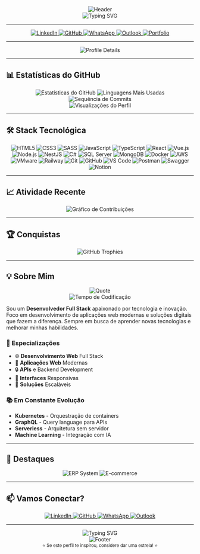 <div align="center">
  <img src="https://capsule-render.vercel.app/api?type=waving&color=2E3440&height=200&section=header&text=Ivo%20Braatz&fontSize=60&fontAlignY=35&desc=Full%20Stack%20Developer%20|%20Web%20Developer&descAlignY=55&descAlign=50&animation=twinkling" alt="Header" />
</div>

<div align="center">
  <img src="https://readme-typing-svg.vercel.app/?lines=Desenvolvedor%20Full%20Stack;Desenvolvedor%20Web;Apaixonado%20por%20Tecnologia&center=true&width=600&height=60&color=5E81AC&size=28&font=JetBrains%20Mono&weight=600" alt="Typing SVG" />
</div>

---

<div align="center">
  <a href="https://www.linkedin.com/in/ivobraatz/">
    <img src="https://img.shields.io/badge/LinkedIn-0077B5?style=for-the-badge&logo=linkedin&logoColor=white&labelColor=2E3440" alt="LinkedIn">
  </a>
  <a href="https://github.com/ivobraatz">
    <img src="https://img.shields.io/badge/GitHub-181717?style=for-the-badge&logo=github&logoColor=white&labelColor=2E3440" alt="GitHub">
  </a>
  <a href="https://wa.me/5511999999999">
    <img src="https://img.shields.io/badge/WhatsApp-25D366?style=for-the-badge&logo=whatsapp&logoColor=white&labelColor=2E3440" alt="WhatsApp">
  </a>
  <a href="mailto:ivo@outlook.com">
    <img src="https://img.shields.io/badge/Outlook-0078D4?style=for-the-badge&logo=microsoft-outlook&logoColor=white&labelColor=2E3440" alt="Outlook">
  </a>
  <a href="https://ivobraatz.github.io">
    <img src="https://img.shields.io/badge/Portfolio-2E3440?style=for-the-badge&logo=About.me&logoColor=white&labelColor=5E81AC" alt="Portfolio">
  </a>
</div>

---

<div align="center">
  <img src="https://github-profile-summary-cards.vercel.app/api/cards/profile-details?username=ivobraatz&theme=github_dark&hide_border=true&bg_color=0D1117&title_color=5E81AC&text_color=D8DEE9&icon_color=BF616A&ring_color=5E81AC" alt="Profile Details" />
</div>

---

## 📊 **Estatísticas do GitHub**

<div align="center">
  <img src="https://github-readme-stats.vercel.app/api?username=ivobraatz&show_icons=true&theme=github_dark&hide_border=true&bg_color=0D1117&title_color=5E81AC&icon_color=BF616A&text_color=D8DEE9&count_private=true&include_all_commits=true&card_width=400" alt="Estatísticas do GitHub" />
  
  <img src="https://github-readme-stats.vercel.app/api/top-langs/?username=ivobraatz&layout=compact&theme=github_dark&hide_border=true&bg_color=0D1117&title_color=5E81AC&text_color=D8DEE9&count_private=false&exclude_repo=ivobraatz.github.io&langs_count=6&card_width=400" alt="Linguagens Mais Usadas" />
</div>

<div align="center">
  <img src="https://github-readme-streak-stats.herokuapp.com/?user=ivobraatz&theme=github_dark&hide_border=true&background=0D1117&stroke=2E3440&ring=5E81AC&fire=BF616A&currStreakNum=D8DEE9&currStreakLabel=D8DEE9&sideNums=D8DEE9&sideLabels=D8DEE9&dates=5E81AC&card_width=400" alt="Sequência de Commits" />
</div>

<div align="center">
  <img src="https://komarev.com/ghpvc/?username=ivobraatz&color=5E81AC&style=for-the-badge&label=VISUALIZAÇÕES&labelColor=2E3440" alt="Visualizações do Perfil" />
</div>

---

## 🛠️ **Stack Tecnológica**

<div align="center">
  <img src="https://img.shields.io/badge/HTML5-E34F26?style=for-the-badge&logo=html5&logoColor=white&labelColor=2E3440" alt="HTML5">
  <img src="https://img.shields.io/badge/CSS3-1572B6?style=for-the-badge&logo=css3&logoColor=white&labelColor=2E3440" alt="CSS3">
  <img src="https://img.shields.io/badge/Sass-CC6699?style=for-the-badge&logo=sass&logoColor=white&labelColor=2E3440" alt="SASS">
  <img src="https://img.shields.io/badge/JavaScript-F7DF1E?style=for-the-badge&logo=javascript&logoColor=black&labelColor=2E3440" alt="JavaScript">
  <img src="https://img.shields.io/badge/TypeScript-007ACC?style=for-the-badge&logo=typescript&logoColor=white&labelColor=2E3440" alt="TypeScript">
  <img src="https://img.shields.io/badge/React-20232A?style=for-the-badge&logo=react&logoColor=61DAFB&labelColor=2E3440" alt="React">
  <img src="https://img.shields.io/badge/Vue.js-35495E?style=for-the-badge&logo=vue.js&logoColor=4FC08D&labelColor=2E3440" alt="Vue.js">
  <img src="https://img.shields.io/badge/Node.js-43853D?style=for-the-badge&logo=node.js&logoColor=white&labelColor=2E3440" alt="Node.js">
  <img src="https://img.shields.io/badge/NestJS-E0234E?style=for-the-badge&logo=nestjs&logoColor=white&labelColor=2E3440" alt="NestJS">
  <img src="https://img.shields.io/badge/C%23-239120?style=for-the-badge&logo=c-sharp&logoColor=white&labelColor=2E3440" alt="C#">
  <img src="https://img.shields.io/badge/Microsoft_SQL_Server-CC2927?style=for-the-badge&logo=microsoft-sql-server&logoColor=white&labelColor=2E3440" alt="SQL Server">
  <img src="https://img.shields.io/badge/MongoDB-4EA94B?style=for-the-badge&logo=mongodb&logoColor=white&labelColor=2E3440" alt="MongoDB">
  <img src="https://img.shields.io/badge/Docker-2496ED?style=for-the-badge&logo=docker&logoColor=white&labelColor=2E3440" alt="Docker">
  <img src="https://img.shields.io/badge/AWS-232F3E?style=for-the-badge&logo=amazon-aws&logoColor=white&labelColor=2E3440" alt="AWS">
  <img src="https://img.shields.io/badge/VMware-607078?style=for-the-badge&logo=vmware&logoColor=white&labelColor=2E3440" alt="VMware">
  <img src="https://img.shields.io/badge/Railway-0B0D0E?style=for-the-badge&logo=railway&logoColor=white&labelColor=2E3440" alt="Railway">
  <img src="https://img.shields.io/badge/Git-F05032?style=for-the-badge&logo=git&logoColor=white&labelColor=2E3440" alt="Git">
  <img src="https://img.shields.io/badge/GitHub-181717?style=for-the-badge&logo=github&logoColor=white&labelColor=2E3440" alt="GitHub">
  <img src="https://img.shields.io/badge/VS_Code-007ACC?style=for-the-badge&logo=visual-studio-code&logoColor=white&labelColor=2E3440" alt="VS Code">
  <img src="https://img.shields.io/badge/Postman-FF6C37?style=for-the-badge&logo=postman&logoColor=white&labelColor=2E3440" alt="Postman">
  <img src="https://img.shields.io/badge/Swagger-85EA2D?style=for-the-badge&logo=swagger&logoColor=black&labelColor=2E3440" alt="Swagger">
  <img src="https://img.shields.io/badge/Notion-000000?style=for-the-badge&logo=notion&logoColor=white&labelColor=2E3440" alt="Notion">
</div>

---

## 📈 **Atividade Recente**

<div align="center">
  <img src="https://github-readme-activity-graph.vercel.app/graph?username=ivobraatz&theme=github_dark&hide_border=true&bg_color=0D1117&color=2E3440&line=5E81AC&point=D8DEE9&area=true&area_color=5E81AC&area_alpha=0.1&custom_title=Atividade%20Recente" alt="Gráfico de Contribuições" />
</div>

---

## 🏆 **Conquistas**

<div align="center">
  <img src="https://github-profile-trophy.vercel.app/?username=ivobraatz&theme=github_dark&no-frame=true&no-bg=true&margin-w=4&row=2&column=4" alt="GitHub Trophies" />
</div>

---

## 💡 **Sobre Mim**

<div align="center">
  <img src="https://quotes-github-readme.vercel.app/api?type=horizontal&theme=github_dark&quote=Desenvolvedor%20apaixonado%20por%20criar%20soluções%20inovadoras%20e%20experiências%20digitais%20excepcionais&author=Ivo%20Braatz" alt="Quote" />
</div>

<div align="center">
  <img src="https://github-readme-stats.vercel.app/api/wakatime?username=ivobraatz&theme=github_dark&hide_border=true&bg_color=0D1117&title_color=5E81AC&text_color=D8DEE9&layout=compact&custom_title=Tempo%20de%20Codificação" alt="Tempo de Codificação" />
</div>

Sou um **Desenvolvedor Full Stack** apaixonado por tecnologia e inovação. Foco em desenvolvimento de aplicações web modernas e soluções digitais que fazem a diferença. Sempre em busca de aprender novas tecnologias e melhorar minhas habilidades.

### **🎯 Especializações**
- 🌐 **Desenvolvimento Web** Full Stack
- 📱 **Aplicações Web** Modernas
- 🔒 **APIs** e Backend Development
- 🎨 **Interfaces** Responsivas
- 🚀 **Soluções** Escaláveis

### **📚 Em Constante Evolução**
- **Kubernetes** - Orquestração de containers
- **GraphQL** - Query language para APIs
- **Serverless** - Arquitetura sem servidor
- **Machine Learning** - Integração com IA

---

## 🌟 **Destaques**

<div align="center">
  <img src="https://github-readme-stats.vercel.app/api/pin/?username=ivobraatz&repo=erp-system&theme=github_dark&hide_border=true&bg_color=0D1117&title_color=5E81AC&text_color=D8DEE9" alt="ERP System" />
  <img src="https://github-readme-stats.vercel.app/api/pin/?username=ivobraatz&repo=ecommerce&theme=github_dark&hide_border=true&bg_color=0D1117&title_color=5E81AC&text_color=D8DEE9" alt="E-commerce" />
</div>

---

## 📫 **Vamos Conectar?**

<div align="center">
  <a href="https://www.linkedin.com/in/ivobraatz/">
    <img src="https://img.shields.io/badge/LinkedIn-0077B5?style=for-the-badge&logo=linkedin&logoColor=white&labelColor=2E3440" alt="LinkedIn">
  </a>
  <a href="https://github.com/ivobraatz">
    <img src="https://img.shields.io/badge/GitHub-181717?style=for-the-badge&logo=github&logoColor=white&labelColor=2E3440" alt="GitHub">
  </a>
  <a href="https://wa.me/5511999999999">
    <img src="https://img.shields.io/badge/WhatsApp-25D366?style=for-the-badge&logo=whatsapp&logoColor=white&labelColor=2E3440" alt="WhatsApp">
  </a>
  <a href="mailto:ivo@outlook.com">
    <img src="https://img.shields.io/badge/Outlook-0078D4?style=for-the-badge&logo=microsoft-outlook&logoColor=white&labelColor=2E3440" alt="Outlook">
  </a>
</div>

---

<div align="center">
  <img src="https://readme-typing-svg.vercel.app/?lines=Obrigado%20por%20visitar%20meu%20perfil!;Vamos%20criar%20algo%20incrível%20juntos!&center=true&width=600&height=60&color=5E81AC&size=24&font=JetBrains%20Mono&weight=600" alt="Typing SVG">
</div>

<div align="center">
  <img src="https://capsule-render.vercel.app/api?type=waving&color=2E3440&height=120&section=footer&text=Obrigado%20pela%20visita!&fontSize=30&fontAlignY=65&animation=twinkling" alt="Footer" />
</div>

<div align="center">
  <sub>⭐ Se este perfil te inspirou, considere dar uma estrela! ⭐</sub>
</div>
